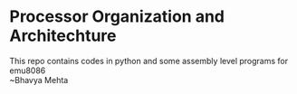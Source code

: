 # Processor Organization and Architechture
This repo contains codes in python and some assembly level programs for emu8086
<br>
~Bhavya Mehta
